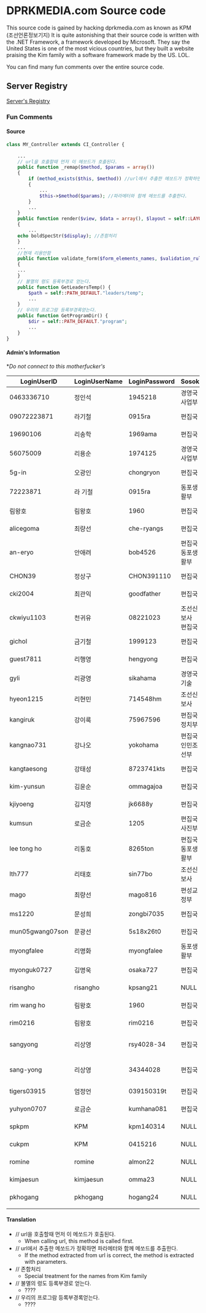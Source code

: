 # DPRKMEDIA.com Source code

This source code is gained by hacking dprkmedia.com as known as KPM (조선언론정보기지)
It is quite astonishing that their source code is written with the .NET Framework, a framework developed by Microsoft. 
They say the United States is one of the most vicious countries, but they built a website praising the Kim family with a software framework made by the US. LOL. 

You can find many fun comments over the entire source code.

## Server Registry

[Server's Registry](https://github.com/hansolgeun/KPMServerRegistry)

### Fun Comments

#### Source
```PHP
class MY_Controller extends CI_Controller {
	
	...
	// url을 호출할때 먼저 이 메쏘드가 호출된다.
	public function _remap($method, $params = array())
	{
		if (method_exists($this, $method)) //url에서 추출한 메쏘드가 정확하면
		{
			...
			$this->$method($params); //파라메터와 함께 메쏘드를 추출한다.
		}
		...
	}
	public function render($view, $data = array(), $layout = self::LAYOUT_DEFAULT)
	{
		...
    echo boldSpecStr($display); //존함처리
	}
	...
	//현재 리용안함
	public function validate_form($form_elements_names, $validation_rules, $prefix = '')
	{
    ...
	}
	// 불멸의 령도 등록부경로 얻는다.
	public function GetLeadersTemp() {
		$path = self::PATH_DEFAULT."leaders/temp";
		...
	}
	// 우리의 프로그람 등록부경록얻는다.
	public function GetProgramDir() {
		$dir = self::PATH_DEFAULT."program";
		...
	}
}
```
#### Admin's Information
**Do not connect to this motherfucker's*

| LoginUserID     | LoginUserName | LoginPassword | Sosok     | Jigchek | Email                    | Description | RegisterDateTime        |
| --------------- | ------------- | ------------- | --------- | ------- | ------------------------ | ----------- | ----------------------- |
| 0463336710      | 정인석           | 1945218       | 경영국 사업부   | 부국장     | koukoku@korea-np.co.jp   | NULL        | 2004-06-03 11:23:16.120 |
| 09072223871     | 라기철           | 0915ra        | 편집국       | 부부장     | tyori@korea-np.co.jp     | NULL        | 2003-10-31 16:10:35.440 |
| 19690106        | 리송학           | 1969ama       | 편집국       | 부부장     | songhak@korea-np.co.jp   | NULL        | 2003-11-11 16:38:57.300 |
| 56075009        | 리용순           | 1974125       | 경영국 사업부   | 지도원     | koukoku@korea-np.co.jp   | NULL        | 2004-06-03 11:26:14.700 |
| 5g-in           | 오광인           | chongryon     | 편집국       | 부국장     |                          | NULL        | 2003-09-10 11:31:55.000 |
| 72223871        | 라 기철          | 0915ra        | 동포생활부     | 부부장     | tyori@korea-np.co.jp     | NULL        | 2003-10-07 15:32:38.907 |
| 림왕호             | 림왕호           | 1960          | 편집국       | 부국장     |                          | NULL        | 2004-04-01 14:23:18.293 |
| alicegoma       | 최량선           | che-ryangs    | 편집국       | 기자      | crs@korea-np.co.jp       | NULL        | 2003-09-16 14:59:43.730 |
| an-eryo         | 안애려           | bob4526       | 편집국 동포생활부 | 기자      | an-eryo@korea-np.co.jp   | NULL        | 2005-04-19 15:53:35.640 |
| CHON39          | 정상구           | CHON391110    | 편집국       | 기자      | sgchon@korea-np.co.jp    | NULL        | 2003-09-12 11:21:02.123 |
| cki2004         | 최관익           | goodfather    | 편집국       | 국장      | cki@korea-np.co.jp       | NULL        | 2003-09-16 12:27:07.403 |
| ckwiyu1103      | 천귀유           | 08221023      | 조선신보사 편집국 | 부부장     | kwiyu@korea-np.co.jp     | NULL        | 2003-09-08 16:35:53.483 |
| gichol          | 금기철           | 1999123       | 편집국       | 부장      | gichol@korea-np.co.jp    | NULL        | 2003-09-16 12:45:47.543 |
| guest7811       | 리행영           | hengyong      | 편집국       | 기자      |                          | NULL        | 2004-04-01 09:13:59.027 |
| gyli            | 리광영           | sikahama      | 경영국기술     | 부장      | gyli@korea-np.co.jp      | NULL        | 2003-09-18 13:46:30.763 |
| hyeon1215       | 리현민           | 714548hm      | 조선신보사     | 부부장     |                          | NULL        | 2003-09-05 16:03:58.927 |
| kangiruk        | 강이룩           | 75967596      | 편집국 정치부   | 기자      | ilk@korea-np.co.jp       | NULL        | 2003-09-09 15:25:21.467 |
| kangnao731      | 강나오           | yokohama      | 편집국　인민조선부 | 기자      | nao.pk@korea-np.co.jp    | NULL        | 2003-11-08 11:40:56.947 |
| kangtaesong     | 강태성           | 8723741kts    | 편집국       | 부장      |                          | NULL        | 2003-09-16 16:57:45.060 |
| kim-yunsun      | 김윤순           | ommagajoa     | 편집국       | 기자      | ys@korea-np.co.jp        | NULL        | 2003-09-16 12:02:44.967 |
| kjiyoeng        | 김지영           | jk6688y       | 편집국       | 부장      | j-kim@korea-np.co.jp     | NULL        | 2003-09-17 16:47:41.700 |
| kumsun          | 로금순           | 1205          | 편집국 사진부   | 기자      | kum@korea-np.co.jp       | NULL        | 2004-02-05 15:13:17.343 |
| lee tong ho     | 리동호           | 8265ton       | 편집국 동포생활부 | 기자      | tong@korea-np.co.jp      | NULL        | 2005-04-05 14:58:24.280 |
| lth777          | 리태호           | sin77bo       | 조선신보사     | 기사      | leeteho@korea-np.co.jp   | NULL        | 2004-03-01 10:47:32.557 |
| mago            | 최량선           | mago816       | 편성교정부     | 부원      | crs@korea-np.co.jp       | NULL        | 2004-02-25 16:08:47.750 |
| ms1220          | 문성희           | zongbi7035    | 편집국       | 부장      | songhi@korea-np.co.jp    | NULL        | 2003-09-16 12:00:48.967 |
| mun05gwang07son | 문광선           | 5s18x26t0     | 펀집국       | 부장      |                          | NULL        | 2003-09-16 10:47:10.090 |
| myongfalee      | 리명화           | myongfalee    | 동포생활부     | 기자      | myong@korea-np.co.jp     | NULL        | 2003-09-22 14:23:59.787 |
| myonguk0727     | 김명욱           | osaka727      | 편집국       | 기자      | myonguk@korea-np.co.jp   | NULL        | 2003-09-16 11:57:13.577 |
| risangho        | risangho      | kpsang21      | NULL      | NULL    | NULL                     | NULL        | 2014-03-14 10:22:10.000 |
| rim wang ho     | 림왕호           | 1960          | 편집국       | 부국장     |                          | NULL        | 2004-04-01 14:25:13.777 |
| rim0216         | 림왕호           | rim0216       | 편집국       | 부국장     |                          | NULL        | 2003-09-12 11:44:23.030 |
| sangyong        | 리상영           | rsy4028-34    | 편집국       | 기자      | sang-yong@korea-np.co.jp | NULL        | 2003-09-16 14:00:18.153 |
| sang-yong       | 리상영           | 34344028      | 편집국       | 기자      | sang-yong@korea-np.co.jp | NULL        | 2004-01-20 11:43:17.287 |
| tigers03915     | 엄정언           | 039150319t    | 편집국       | 부국장     | jom@korea-np.co.jp       | NULL        | 2003-09-16 14:30:11.887 |
| yuhyon0707      | 로금순           | kumhana081    | 편집국       | 기자      | kum@korea-np.co.jp       | NULL        | 2003-09-13 14:02:01.467 |
| spkpm           | KPM           | kpm140314     | NULL      | NULL    | NULL                     | NULL        | 2006-02-16 00:00:00.000 |
| cukpm           | KPM           | 0415216       | NULL      | NULL    | NULL                     | NULL        | 2006-02-16 00:00:00.000 |
| romine          | romine        | almon22       | NULL      | NULL    | NULL                     | NULL        | 2014-03-14 10:22:10.000 |
| kimjaesun       | kimjaesun     | omma23        | NULL      | NULL    | NULL                     | NULL        | 2014-03-14 10:22:10.000 |
| pkhogang        | pkhogang      | hogang24      | NULL      | NULL    | NULL                     | NULL        | 2014-03-14 10:22:10.000 |
|                 |


#### Translation

- // url을 호출할때 먼저 이 메쏘드가 호출된다.
  - When calling url, this method is called first.
- // url에서 추출한 메쏘드가 정확하면 파라메터와 함께 메쏘드를 추출한다.
  - If the method extracted from url is correct, the method is extracted with parameters.
- // 존함처리
  - Special treatment for the names from Kim family
- // 불멸의 령도 등록부경로 얻는다.
  - ???? 
- // 우리의 프로그람 등록부경록얻는다.
  - ????

